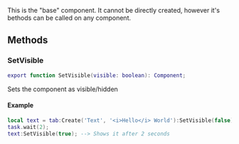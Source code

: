 This is the "base" component. It cannot be directly created, however it's bethods can be called on any component.

## Methods
### SetVisible
```lua
export function SetVisible(visible: boolean): Component;
```
Sets the component as visible/hidden
#### Example
```lua
local text = tab:Create('Text', '<i>Hello</i> World'):SetVisible(false); --> Creates a hidden component
task.wait(2);
text:SetVisible(true); --> Shows it after 2 seconds
```
